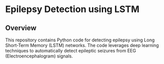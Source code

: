 # Epilepsy Detection using LSTM

## Overview

This repository contains Python code for detecting epilepsy using Long Short-Term Memory (LSTM) networks. The code leverages deep learning techniques to automatically detect epileptic seizures from EEG (Electroencephalogram) signals.



